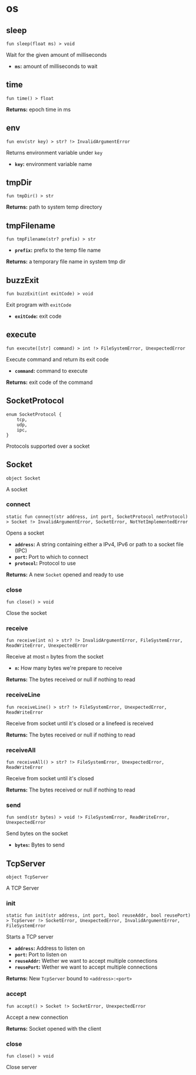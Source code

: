 # os

## sleep
```buzz
fun sleep(float ms) > void 
```
Wait for the given amount of milliseconds
- **`ms`:** amount of milliseconds to wait

## time
```buzz
fun time() > float 
```


**Returns:**  epoch time in ms
## env
```buzz
fun env(str key) > str? !> InvalidArgumentError 
```
Returns environment variable under `key`
- **`key`:** environment variable name

## tmpDir
```buzz
fun tmpDir() > str 
```


**Returns:**  path to system temp directory
## tmpFilename
```buzz
fun tmpFilename(str? prefix) > str 
```

- **`prefix`:** prefix to the temp file name


**Returns:**  a temporary file name in system tmp dir
## buzzExit
```buzz
fun buzzExit(int exitCode) > void 
```
Exit program with `exitCode`
- **`exitCode`:** exit code

## execute
```buzz
fun execute([str] command) > int !> FileSystemError, UnexpectedError 
```
Execute command and return its exit code
- **`command`:** command to execute


**Returns:**  exit code of the command
## SocketProtocol
```buzz
enum SocketProtocol {
    tcp,
    udp,
    ipc,
}
```
Protocols supported over a socket
## Socket
```buzz
object Socket 
```
A socket

### connect
```buzz
static fun connect(str address, int port, SocketProtocol netProtocol) > Socket !> InvalidArgumentError, SocketError, NotYetImplementedError
```
Opens a socket
- **`address`:** A string containing either a IPv4, IPv6 or path to a socket file (IPC)
- **`port`:** Port to which to connect
- **`protocol`:** Protocol to use

**Returns:**  A new `Socket` opened and ready to use

### close
```buzz
fun close() > void
```
Close the socket

### receive
```buzz
fun receive(int n) > str? !> InvalidArgumentError, FileSystemError, ReadWriteError, UnexpectedError
```
Receive at most `n` bytes from the socket
- **`n`:** How many bytes we're prepare to receive

**Returns:** The bytes received or null if nothing to read

### receiveLine
```buzz
fun receiveLine() > str? !> FileSystemError, UnexpectedError, ReadWriteError
```
Receive from socket until it's closed or a linefeed is received

**Returns:** The bytes received or null if nothing to read

### receiveAll
```buzz
fun receiveAll() > str? !> FileSystemError, UnexpectedError, ReadWriteError
```
Receive from socket until it's closed

**Returns:** The bytes received or null if nothing to read

### send
```buzz
fun send(str bytes) > void !> FileSystemError, ReadWriteError, UnexpectedError
```
Send bytes on the socket
- **`bytes`:** Bytes to send

## TcpServer
```buzz
object TcpServer 
```
A TCP Server

### init
```buzz
static fun init(str address, int port, bool reuseAddr, bool reusePort) > TcpServer !> SocketError, UnexpectedError, InvalidArgumentError, FileSystemError
```
Starts a TCP server
- **`address`:** Address to listen on
- **`port`:** Port to listen on
- **`reuseAddr`:** Wether we want to accept multiple connections
- **`reusePort`:** Wether we want to accept multiple connections

**Returns:** New `TcpServer` bound to `<address>:<port>`

### accept
```buzz
fun accept() > Socket !> SocketError, UnexpectedError
```
Accept a new connection

**Returns:** Socket opened with the client

### close
```buzz
fun close() > void
```
Close server
